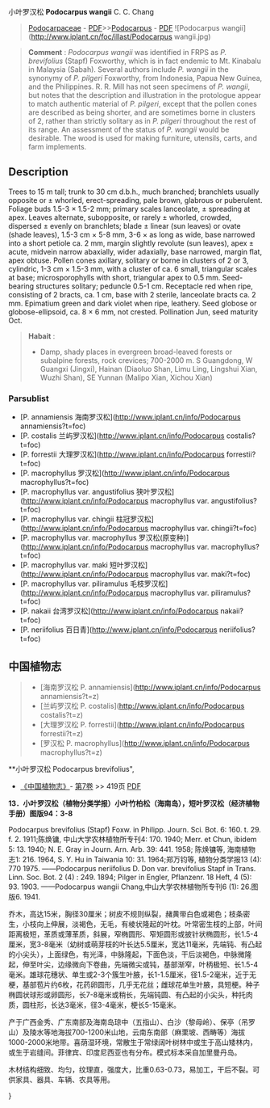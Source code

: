 小叶罗汉松 **Podocarpus wangii** C. C. Chang

> [Podocarpaceae](http://www.iplant.cn/info/Podocarpaceae?t=foc) - [PDF](http://www.iplant.cn/foc/pdf/Podocarpaceae.pdf)>>[Podocarpus](http://www.iplant.cn/info/Podocarpus?t=foc) - [PDF](http://www.iplant.cn/foc/pdf/Podocarpus.pdf)
![Podocarpus wangii](http://www.iplant.cn/foc/illast/Podocarpus wangii.jpg)

> **Comment** : 
> *Podocarpus wangii* was identified in FRPS as *P. brevifolius* (Stapf) Foxworthy, which is in fact endemic to Mt. Kinabalu in Malaysia (Sabah). Several authors include *P. wangii* in the synonymy of *P. pilgeri* Foxworthy, from Indonesia, Papua New Guinea, and the Philippines. R. R. Mill has not seen specimens of *P. wangii*, but notes that the description and illustration in the protologue appear to match authentic material of *P. pilgeri*, except that the pollen cones are described as being shorter, and are sometimes borne in clusters of 2, rather than strictly solitary as in *P. pilgeri* throughout the rest of its range. An assessment of the status of *P. wangii* would be desirable.
> The wood is used for making furniture, utensils, carts, and farm implements.

## Description

Trees to 15 m tall; trunk to 30 cm d.b.h., much branched; branchlets usually opposite or ±  whorled, erect-spreading, pale brown, glabrous or puberulent. Foliage buds 1.5-3 ×  1.5-2 mm; primary scales lanceolate, ±  spreading at apex. Leaves alternate, subopposite, or rarely ±  whorled, crowded, dispersed ±  evenly on branchlets; blade ±  linear (sun leaves) or ovate (shade leaves), 1.5-3 cm ×  5-8 mm, 3-6 ×  as long as wide, base narrowed into a short petiole ca. 2 mm, margin slightly revolute (sun leaves), apex ±  acute, midvein narrow abaxially, wider adaxially, base narrowed, margin flat, apex obtuse. Pollen cones axillary, solitary or borne in clusters of 2 or 3, cylindric, 1-3 cm ×  1.5-3 mm, with a cluster of ca. 6 small, triangular scales at base; microsporophylls with short, triangular apex to 0.5 mm. Seed-bearing structures solitary; peduncle 0.5-1 cm. Receptacle red when ripe, consisting of 2 bracts, ca. 1 cm, base with 2 sterile, lanceolate bracts ca. 2 mm. Epimatium green and dark violet when ripe, leathery. Seed globose or globose-ellipsoid, ca. 8 ×  6 mm, not crested. Pollination Jun, seed maturity Oct.

> **Habait** : 
>*  Damp, shady places in evergreen broad-leaved forests or subalpine forests, rock crevices; 700-2000 m. S Guangdong, W Guangxi (Jingxi), Hainan (Diaoluo Shan, Limu Ling, Lingshui Xian, Wuzhi Shan), SE Yunnan (Malipo Xian, Xichou Xian)

### Parsublist

* [P.  annamiensis  海南罗汉松](http://www.iplant.cn/info/Podocarpus annamiensis?t=foc)
* [P.  costalis  兰屿罗汉松](http://www.iplant.cn/info/Podocarpus costalis?t=foc)
* [P.  forrestii  大理罗汉松](http://www.iplant.cn/info/Podocarpus forrestii?t=foc)
* [P.  macrophyllus  罗汉松](http://www.iplant.cn/info/Podocarpus macrophyllus?t=foc)
* [P.  macrophyllus var. angustifolius  狭叶罗汉松](http://www.iplant.cn/info/Podocarpus macrophyllus var. angustifolius?t=foc)
* [P.  macrophyllus var. chingii  柱冠罗汉松](http://www.iplant.cn/info/Podocarpus macrophyllus var. chingii?t=foc)
* [P.  macrophyllus var. macrophyllus  罗汉松(原变种)](http://www.iplant.cn/info/Podocarpus macrophyllus var. macrophyllus?t=foc)
* [P.  macrophyllus var. maki  短叶罗汉松](http://www.iplant.cn/info/Podocarpus macrophyllus var. maki?t=foc)
* [P.  macrophyllus var. piliramulus  毛枝罗汉松](http://www.iplant.cn/info/Podocarpus macrophyllus var. piliramulus?t=foc)
* [P.  nakaii  台湾罗汉松](http://www.iplant.cn/info/Podocarpus nakaii?t=foc)
* [P.  neriifolius  百日青](http://www.iplant.cn/info/Podocarpus neriifolius?t=foc)

## 中国植物志

> * [海南罗汉松  P.  annamiensis](http://www.iplant.cn/info/Podocarpus annamiensis?t=z)
> * [兰屿罗汉松  P.  costalis](http://www.iplant.cn/info/Podocarpus costalis?t=z)
> * [大理罗汉松  P.  forrestii](http://www.iplant.cn/info/Podocarpus forrestii?t=z)
> * [罗汉松  P.  macrophyllus](http://www.iplant.cn/info/Podocarpus macrophyllus?t=z)

**小叶罗汉松 Podocarpus brevifolius",

* [《中国植物志》](http://www.iplant.cn/frps)- [第7卷](http://www.iplant.cn/frps/vol/7) >> 419页 [PDF](http://www.iplant.cn/frps/pdf/7/419.pdf)

**13．小叶罗汉松（植物分类学报）小叶竹柏松（海南岛），短叶罗汉松（经济植物手册）图版94：3-8**

Podocarpus brevifolius (Stapf) Foxw. in Philipp. Journ. Sci. Bot. 6: 160. t. 29. f. 2. 1911;陈焕镛, 中山大学农林植物所专刊4: 170. 1940; Merr. et Chun, ibidem 5: 13. 1940; N. E. Gray in Journ. Arn. Arb. 39: 441. 1958; 陈焕镛等, 海南植物志1: 216. 1964, S. Y. Hu in Taiwania 10: 31. 1964;郑万钧等, 植物分类学报13 (4): 770 1975. ——Podocarpus neriifolius D. Don var. brevifolius Stapf in Trans. Linn. Soc. Bot. 2 (4) : 249. 1894; Pilger in Engler, Pflanzenr. 18 Heft, 4 (5): 93. 1903. ——Podocarpus wangii Chang,中山大学农林植物所专刊6 (1): 26.图版6. 1941.

乔木，高达15米，胸径30厘米；树皮不规则纵裂，赭黄带白色或褐色；枝条密生，小枝向上伸展，淡褐色，无毛，有棱状隆起的叶枕。叶常密生枝的上部，叶间距离极短，革质或薄革质，斜展，窄椭圆形、窄矩圆形或披针状椭圆形，长1.5-4厘米，宽3-8毫米（幼树或萌芽枝的叶长达5.5厘米，宽达11毫米，先端钝、有凸起的小尖头），上面绿色，有光泽，中脉隆起，下面色淡，干后淡褐色，中脉微隆起，伸至叶尖，边缘微向下卷曲，先端微尖或钝，基部渐窄，叶柄极短、长1.5-4毫米。雄球花穗状、单生或2-3个簇生叶腋，长1-1.5厘米，径1.5-2毫米，近于无梗，基部苞片约6枚，花药卵圆形，几乎无花丝；雌球花单生叶腋，具短梗。种子椭圆状球形或卵圆形，长7-8毫米或稍长，先端钝圆、有凸起的小尖头，种托肉质，圆柱形，长达3毫米，径3-4毫米，梗长5-15毫米。

产于广西金秀、广东南部及海南岛琼中（五指山）、白沙（黎母岭）、保亭（吊罗山）及陵水等地海拔700-1200米山地，云南东南部（麻栗坡、西畴等）海拔1000-2000米地带。喜荫湿环境，常散生于常绿阔叶树林中或生于高山矮林内，或生于岩缝间。菲律宾、印度尼西亚也有分布。模式标本采自加里曼丹岛。

木材结构细致、均匀，纹理直，强度大，比重0.63-0.73，易加工，干后不裂。可供家具、器具、车辆、农具等用。

}